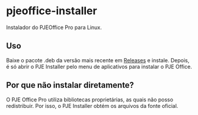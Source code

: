 # pjeoffice-installer
Instalador do PJEOffice Pro para Linux.

## Uso
Baixe o pacote .deb da versão mais recente em [Releases](https://github.com/psygreg/pje-installer/releases) e instale. Depois, é só abrir o PJE Installer pelo menu de aplicativos para instalar o PJE Office.

## Por que não instalar diretamente?
O PJE Office Pro utiliza bibliotecas proprietárias, as quais não posso redistribuir. Por isso, o PJE Installer obtém os arquivos da fonte oficial.
